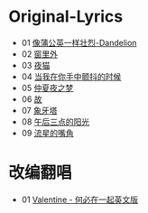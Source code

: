 # Original-Lyrics
- 01 [像蒲公英一样壮烈-Dandelion](https://github.com/Coder-AndyLee/Original-Lyrics/blob/master/Valentine-%E4%BD%95%E5%BF%85%E5%9C%A8%E4%B8%80%E8%B5%B7%E8%8B%B1%E6%96%87%E7%89%88.md)
- 02 [窗里外](https://github.com/Coder-AndyLee/Original-Lyrics/blob/master/%E7%AA%97%E9%87%8C%E5%A4%96.md)
- 03 [夜猫](https://github.com/Coder-AndyLee/Original-Lyrics/blob/master/%E5%A4%9C%E7%8C%AB.md)
- 04 [当我在你手中颤抖的时候](https://github.com/Coder-AndyLee/Original-Lyrics/blob/master/%E5%BD%93%E4%BD%A0%E5%9C%A8%E6%88%91%E6%89%8B%E4%B8%AD%E9%A2%A4%E6%8A%96%E7%9A%84%E6%97%B6%E5%80%99.md)
- 05 [仲夏夜之梦](https://github.com/Coder-AndyLee/Original-Lyrics/blob/master/%E4%BB%B2%E5%A4%8F%E5%A4%9C%E4%B9%8B%E6%A2%A6.md)
- 06 [故](https://github.com/Coder-AndyLee/Original-Lyrics/blob/master/%E6%95%85.md)
- 07 [象牙塔](https://github.com/Coder-AndyLee/Original-Lyrics/blob/master/%E8%B1%A1%E7%89%99%E5%A1%94.md)
- 08 [午后三点的阳光](https://github.com/Coder-AndyLee/Original-Lyrics/blob/master/%E5%8D%88%E5%90%8E%E4%B8%89%E7%82%B9%E7%9A%84%E9%98%B3%E5%85%89.md)
- 09 [流星的嘴角](https://github.com/Coder-AndyLee/Original-Lyrics/blob/master/%E6%B5%81%E6%98%9F%E7%9A%84%E5%98%B4%E8%A7%92.md)

# 改编翻唱
- 01 [Valentine - 何必在一起英文版](https://github.com/Coder-AndyLee/Original-Lyrics/blob/master/Valentine-%E4%BD%95%E5%BF%85%E5%9C%A8%E4%B8%80%E8%B5%B7%E8%8B%B1%E6%96%87%E7%89%88.md)